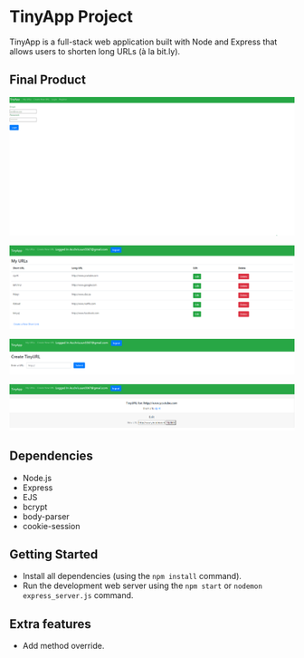 # TinyApp Project

TinyApp is a full-stack web application built with Node and Express that allows users to shorten long URLs (à la bit.ly).

## Final Product

!["gif"](https://github.com/woodpeckershop/tinyapp/blob/master/docs/Tinyapp.gif?raw=true)

!["Screenshot of index page"](https://github.com/woodpeckershop/tinyapp/blob/master/docs/urls-page.PNG?raw=true)

!["Screenshot of create url page"](https://github.com/woodpeckershop/tinyapp/blob/master/docs/new-page.PNG?raw=true)

!["Screenshot of update url page"](https://github.com/woodpeckershop/tinyapp/blob/master/docs/update-page.PNG?raw=true)

## Dependencies

- Node.js
- Express
- EJS
- bcrypt
- body-parser
- cookie-session

## Getting Started

- Install all dependencies (using the `npm install` command).
- Run the development web server using the `npm start` or `nodemon express_server.js` command.

## Extra features

- Add method override.
